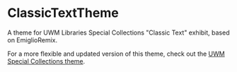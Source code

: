 ClassicTextTheme
================

A theme for UWM Libraries Special Collections "Classic Text" exhibit, based on EmiglioRemix.

For a more flexible and updated version of this theme, check out the [UWM Special Collections theme](https://github.com/annamichelle/theme-uwmspl).
